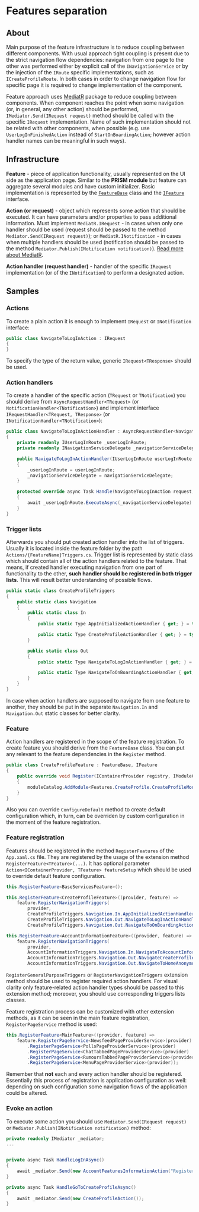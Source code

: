 # Features separation

## About

Main purpose of the feature infrastructure is to reduce coupling between different components. With usual approach tight coupling is present due to the strict navigation flow dependencies: navigation from one page to the other was performed either by explicit call of the `INavigationService` or by the injection of the `IRoute` specific implementations, such as `ICreateProfileRoute`. In both cases in order to change navigation flow for specific page it is required to change implementation of the component.

Feature approach uses [MediatR](https://github.com/jbogard/MediatR) package to reduce coupling between components. When component reaches the point when some navigation (or, in general, any other action) should be performed, `IMediator.Send(IRequest request)` method should be called with the specific `IRequest` implementation. Name of such implementation should not be related with other components, when possible (e.g. use `UserLogInFinishedAction` instead of `StartOnBoardingAction`; however action handler names can be meaningful in such ways).

## Infrastructure

**Feature** - piece of application functionality, usually represented on the UI side as the application page. Similar to the **PRISM module** but feature can aggregate several modules and have custom initializer. Basic implementation is represented by the [`FeatureBase`](../../../src/Covi/Features/!Base/Registry/FeatureBase.cs) class and the [`IFeature`](../../../src/Covi/Features/!Base/Registry/IFeature.cs) interface.

**Action (or request)** - object which represents some action that should be executed. It can have parameters and/or properties to pass additional information. Must implement `MediatR.IRequest` - in cases when only one handler should be used (request should be passed to the method `Mediator.Send(IRequest request)`); or `MediatR.INotification` - in cases when multiple handlers should be used (notification should be passed to the method `Mediator.Publish(INotification notification)`). [Read more about MediatR](https://github.com/jbogard/MediatR/wiki#basics).

**Action handler (request handler)** - handler of the specific `IRequest` implementation (or of the `INotification`) to perform a designated action.

## Samples

### Actions

To create a plain action it is enough to implement `IRequest` or `INotification` interface:

```cs
public class NavigateToLogInAction : IRequest
{
}
```

To specify the type of the return value, generic `IRequest<TResponse>` should be used.

### Action handlers

To create a handler of the specific action (`TRequest` or `TNotification`) you should derive from `AsyncRequestHandler<TRequest>` (or `NotificationHandler<TNotification>`) and implement interface `IRequestHandler<TRequest, TResponse>` (or `INotificationHandler<TNotification>`):

```cs
public class NavigateToLogInActionHandler : AsyncRequestHandler<NavigateToLogInAction>, IRequestHandler<NavigateToLogInAction, Unit>
{
    private readonly IUserLogInRoute _userLogInRoute;
    private readonly INavigationServiceDelegate _navigationServiceDelegate;

    public NavigateToLogInActionHandler(IUserLogInRoute userLogInRoute, INavigationServiceDelegate navigationServiceDelegate)
    {
        _userLogInRoute = userLogInRoute;
        _navigationServiceDelegate = navigationServiceDelegate;
    }

    protected override async Task Handle(NavigateToLogInAction request, CancellationToken cancellationToken)
    {
        await _userLogInRoute.ExecuteAsync(_navigationServiceDelegate).ConfigureAwait(false);
    }
}
```

### Trigger lists

Afterwards you should put created action handler into the list of triggers. Usually it is located inside the feature folder by the path `Actions/{FeatureName}Triggers.cs`. Trigger list is represented by static class which should contain all of the action handlers related to the feature. That means, if created handler executing navigation from one part of functionality to the other, **such handler should be registered in both trigger lists**. This will result better understanding of possible flows.

```cs
public static class CreateProfileTriggers
{
    public static class Navigation
    {
        public static class In
        {
            public static Type AppInitializedActionHandler { get; } = typeof(AppInitializedActionHandler);

            public static Type CreateProfileActionHandler { get; } = typeof(CreateProfileActionHandler);
        }

        public static class Out
        {
            public static Type NavigateToLogInActionHandler { get; } = typeof(NavigateToLogInActionHandler);

            public static Type NavigateToOnBoardingActionHandler { get; } = typeof(ProfileCreatedActionHandler);
        }
    }
}
```

In case when action handlers are supposed to navigate from one feature to another, they should be put in the separate `Navigation.In` and `Navigation.Out` static classes for better clarity.

### Feature

Action handlers are registered in the scope of the feature registration. To create feature you should derive from the `FeatureBase` class. You can put any relevant to the feature dependencies in the `Register` method.

```cs
public class CreateProfileFeature : FeatureBase, IFeature
{
    public override void Register(IContainerProvider registry, IModuleCatalog moduleCatalog)
    {
        moduleCatalog.AddModule<Features.CreateProfile.CreateProfileModule>(InitializationMode.WhenAvailable);
    }
}
```

Also you can override `ConfigureDefault` method to create default configuration which, in turn, can be overriden by custom configuration in the moment of the feature registration.

### Feature registration

Features should be registered in the method `RegisterFeatures` of the `App.xaml.cs` file. They are registered by the usage of the extension method `RegisterFeature<TFeature>(...)`. It has optional parameter `Action<IContainerProvider, TFeature> featureSetup` which should be used to override default feature configuration.

```cs
this.RegisterFeature<BaseServicesFeature>();

this.RegisterFeature<CreateProfileFeature>((provider, feature) =>
    feature.RegisterNavigationTriggers(
        provider,
        CreateProfileTriggers.Navigation.In.AppInitializedActionHandler,
        CreateProfileTriggers.Navigation.Out.NavigateToLogInActionHandler,
        CreateProfileTriggers.Navigation.Out.NavigateToOnBoardingActionHandler));

this.RegisterFeature<AccountInformationFeature>((provider, feature) =>
    feature.RegisterNavigationTriggers(
        provider,
        AccountInformationTriggers.Navigation.In.NavigateToAccountInformationActionHandler,
        AccountInformationTriggers.Navigation.Out.NavigateCreateProfile,
        AccountInformationTriggers.Navigation.Out.NavigateToHomeAnonymous));
```

`RegisterGeneralPurposeTriggers` or `RegisterNavigationTriggers` extension method should be used to register required action handlers. For visual clarity only feature-related action handler types should be passed to this extension method; moreover, you should use corresponding triggers lists classes.

Feature registration process can be customized with other extension methods, as it can be seen in the main feature registration, `RegisterPageService` method is used:

```cs
this.RegisterFeature<MainFeature>((provider, feature) =>
    feature.RegisterPageService<NewsfeedPageProviderService>(provider)
        .RegisterPageService<PollsPageProviderService>(provider)
        .RegisterPageService<ChatTabbedPageProviderService>(provider)
        .RegisterPageService<RumoursTabbedPageProviderService>(provider)
        .RegisterPageService<MenuPageProviderService>(provider));
```

Remember that **not** each and every action handler should be registered. Essentially this process of registration is application configuration as well: depending on such configuration some navigation flows of the application could be altered.

### Evoke an action

To execute some action you should use `Mediator.Send(IRequest request)` or `Mediator.Publish(INotification notification)` method:

```cs
private readonly IMediator _mediator;
...


private async Task HandleLogInAsync()
{
    await _mediator.Send(new AccountFeaturesInformationAction("Registered"));
}

private async Task HandleGoToCreateProfileAsync()
{
    await _mediator.Send(new CreateProfileAction());
}
```
